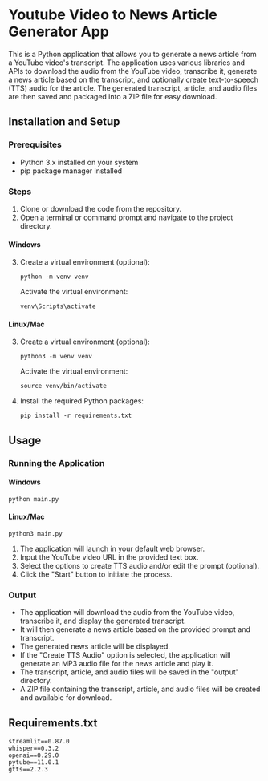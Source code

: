 # Youtube Video to News Article Generator App

This is a Python application that allows you to generate a news article from a YouTube video's transcript. The application uses various libraries and APIs to download the audio from the YouTube video, transcribe it, generate a news article based on the transcript, and optionally create text-to-speech (TTS) audio for the article. The generated transcript, article, and audio files are then saved and packaged into a ZIP file for easy download.

## Installation and Setup

### Prerequisites
- Python 3.x installed on your system
- pip package manager installed

### Steps
1. Clone or download the code from the repository.
2. Open a terminal or command prompt and navigate to the project directory.

#### Windows
3. Create a virtual environment (optional):
   ```
   python -m venv venv
   ```
   Activate the virtual environment:
   ```
   venv\Scripts\activate
   ```
   
#### Linux/Mac
3. Create a virtual environment (optional):
   ```
   python3 -m venv venv
   ```
   Activate the virtual environment:
   ```
   source venv/bin/activate
   ```

4. Install the required Python packages:
   ```
   pip install -r requirements.txt
   ```

## Usage

### Running the Application

#### Windows
```
python main.py
```

#### Linux/Mac
```
python3 main.py
```

1. The application will launch in your default web browser.
2. Input the YouTube video URL in the provided text box.
3. Select the options to create TTS audio and/or edit the prompt (optional).
4. Click the "Start" button to initiate the process.

### Output

- The application will download the audio from the YouTube video, transcribe it, and display the generated transcript.
- It will then generate a news article based on the provided prompt and transcript.
- The generated news article will be displayed.
- If the "Create TTS Audio" option is selected, the application will generate an MP3 audio file for the news article and play it.
- The transcript, article, and audio files will be saved in the "output" directory.
- A ZIP file containing the transcript, article, and audio files will be created and available for download.

## Requirements.txt

```
streamlit==0.87.0
whisper==0.3.2
openai==0.29.0
pytube==11.0.1
gtts==2.2.3
```
